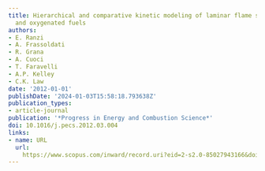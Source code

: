 ```yaml
---
title: Hierarchical and comparative kinetic modeling of laminar flame speeds of hydrocarbon
  and oxygenated fuels
authors:
- E. Ranzi
- A. Frassoldati
- R. Grana
- A. Cuoci
- T. Faravelli
- A.P. Kelley
- C.K. Law
date: '2012-01-01'
publishDate: '2024-01-03T15:58:18.793638Z'
publication_types:
- article-journal
publication: '*Progress in Energy and Combustion Science*'
doi: 10.1016/j.pecs.2012.03.004
links:
- name: URL
  url: 
    https://www.scopus.com/inward/record.uri?eid=2-s2.0-85027943166&doi=10.1016%2fj.pecs.2012.03.004&partnerID=40&md5=d464f7a7503822913ccb5f2318fabe5a
---
```

